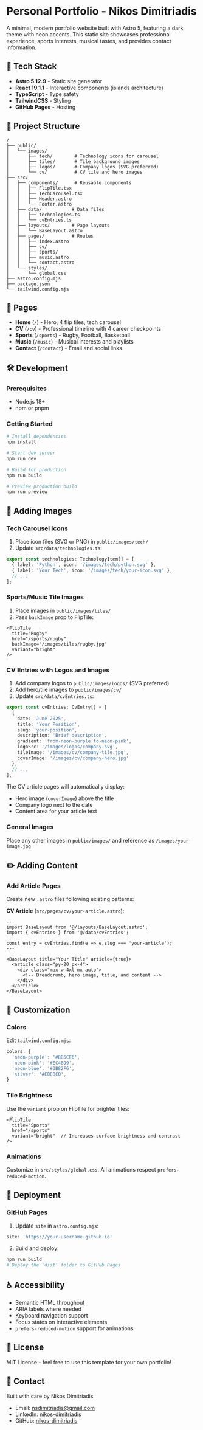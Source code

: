 # Personal Portfolio - Nikos Dimitriadis

A minimal, modern portfolio website built with Astro 5, featuring a dark theme with neon accents. This static site showcases professional experience, sports interests, musical tastes, and provides contact information.

## 🚀 Tech Stack

- **Astro 5.12.9** - Static site generator
- **React 19.1.1** - Interactive components (islands architecture)
- **TypeScript** - Type safety
- **TailwindCSS** - Styling
- **GitHub Pages** - Hosting

## 📂 Project Structure

```
/
├── public/
│   └── images/
│       ├── tech/        # Technology icons for carousel
│       ├── tiles/       # Tile background images
│       ├── logos/       # Company logos (SVG preferred)
│       └── cv/          # CV tile and hero images
├── src/
│   ├── components/      # Reusable components
│   │   ├── FlipTile.tsx
│   │   ├── TechCarousel.tsx
│   │   ├── Header.astro
│   │   └── Footer.astro
│   ├── data/           # Data files
│   │   ├── technologies.ts
│   │   └── cvEntries.ts
│   ├── layouts/        # Page layouts
│   │   └── BaseLayout.astro
│   ├── pages/          # Routes
│   │   ├── index.astro
│   │   ├── cv/
│   │   ├── sports/
│   │   ├── music.astro
│   │   └── contact.astro
│   └── styles/
│       └── global.css
├── astro.config.mjs
├── package.json
└── tailwind.config.mjs
```

## 🎨 Pages

- **Home** (`/`) - Hero, 4 flip tiles, tech carousel
- **CV** (`/cv`) - Professional timeline with 4 career checkpoints
- **Sports** (`/sports`) - Rugby, Football, Basketball
- **Music** (`/music`) - Musical interests and playlists
- **Contact** (`/contact`) - Email and social links

## 🛠️ Development

### Prerequisites
- Node.js 18+ 
- npm or pnpm

### Getting Started

```bash
# Install dependencies
npm install

# Start dev server
npm run dev

# Build for production
npm run build

# Preview production build
npm run preview
```

## 📸 Adding Images

### Tech Carousel Icons

1. Place icon files (SVG or PNG) in `public/images/tech/`
2. Update `src/data/technologies.ts`:

```typescript
export const technologies: TechnologyItem[] = [
  { label: 'Python', icon: '/images/tech/python.svg' },
  { label: 'Your Tech', icon: '/images/tech/your-icon.svg' },
  // ...
];
```

### Sports/Music Tile Images

1. Place images in `public/images/tiles/`
2. Pass `backImage` prop to FlipTile:

```astro
<FlipTile
  title="Rugby"
  href="/sports/rugby"
  backImage="/images/tiles/rugby.jpg"
  variant="bright"
/>
```

### CV Entries with Logos and Images

1. Add company logos to `public/images/logos/` (SVG preferred)
2. Add hero/tile images to `public/images/cv/`
3. Update `src/data/cvEntries.ts`:

```typescript
export const cvEntries: CvEntry[] = [
  {
    date: 'June 2025',
    title: 'Your Position',
    slug: 'your-position',
    description: 'Brief description',
    gradient: 'from-neon-purple to-neon-pink',
    logoSrc: '/images/logos/company.svg',
    tileImage: '/images/cv/company-tile.jpg',
    coverImage: '/images/cv/company-hero.jpg'
  },
  // ...
];
```

The CV article pages will automatically display:
- Hero image (`coverImage`) above the title
- Company logo next to the date
- Content area for your article text

### General Images

Place any other images in `public/images/` and reference as `/images/your-image.jpg`

## ✏️ Adding Content

### Add Article Pages

Create new `.astro` files following existing patterns:

**CV Article** (`src/pages/cv/your-article.astro`):
```astro
---
import BaseLayout from '@/layouts/BaseLayout.astro';
import { cvEntries } from '@/data/cvEntries';

const entry = cvEntries.find(e => e.slug === 'your-article');
---

<BaseLayout title="Your Title" article={true}>
  <article class="py-20 px-4">
    <div class="max-w-4xl mx-auto">
      <!-- Breadcrumb, hero image, title, and content -->
    </div>
  </article>
</BaseLayout>
```

## 🎨 Customization

### Colors

Edit `tailwind.config.mjs`:

```javascript
colors: {
  'neon-purple': '#8B5CF6',
  'neon-pink': '#EC4899',
  'neon-blue': '#3B82F6',
  'silver': '#C0C0C0',
}
```

### Tile Brightness

Use the `variant` prop on FlipTile for brighter tiles:

```astro
<FlipTile
  title="Sports"
  href="/sports"
  variant="bright"  // Increases surface brightness and contrast
/>
```

### Animations

Customize in `src/styles/global.css`. All animations respect `prefers-reduced-motion`.

## 🚢 Deployment

### GitHub Pages

1. Update `site` in `astro.config.mjs`:
```javascript
site: 'https://your-username.github.io'
```

2. Build and deploy:
```bash
npm run build
# Deploy the 'dist' folder to GitHub Pages
```

## ♿ Accessibility

- Semantic HTML throughout
- ARIA labels where needed
- Keyboard navigation support
- Focus states on interactive elements
- `prefers-reduced-motion` support for animations

## 📝 License

MIT License - feel free to use this template for your own portfolio!

## 🤝 Contact

Built with care by Nikos Dimitriadis

- Email: nsdimitriadis@gmail.com
- LinkedIn: [nikos-dimitriadis](https://linkedin.com/in/nsdimitr)
- GitHub: [nikos-dimitriadis](https://github.com/nsdimitriadis)
